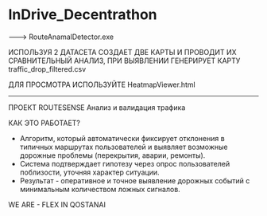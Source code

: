 # InDrive_Decentrathon

---> RouteAnamalDetector.exe 

ИСПОЛЬЗУЯ 2 ДАТАСЕТА СОЗДАЕТ ДВЕ КАРТЫ И ПРОВОДИТ ИХ СРАВНИТЕЛЬНЫЙ АНАЛИЗ, ПРИ ВЫЯВЛЕНИИ ГЕНЕРИРУЕТ КАРТУ traffic_drop_filtered.csv

ДЛЯ ПРОСМОТРА ИСПОЛЬЗУЙТЕ HeatmapViewer.html
_________________________________________________________________________________________________________________________________________________________

ПРОЕКТ ROUTESENSE
Анализ и валидация трафика

КАК ЭТО РАБОТАЕТ?
 - Алгоритм, который автоматически фиксирует отклонения в типичных маршрутах пользователей и выявляет возможные дорожные проблемы (перекрытия, аварии, ремонты).
 - Система подтверждает гипотезу через опрос пользователей поблизости, уточняя характер ситуации.
 - Результат - оперативное и точное выявление дорожных событий с минимальным количеством ложных сигналов.

WE ARE - FLEX
IN QOSTANAI
